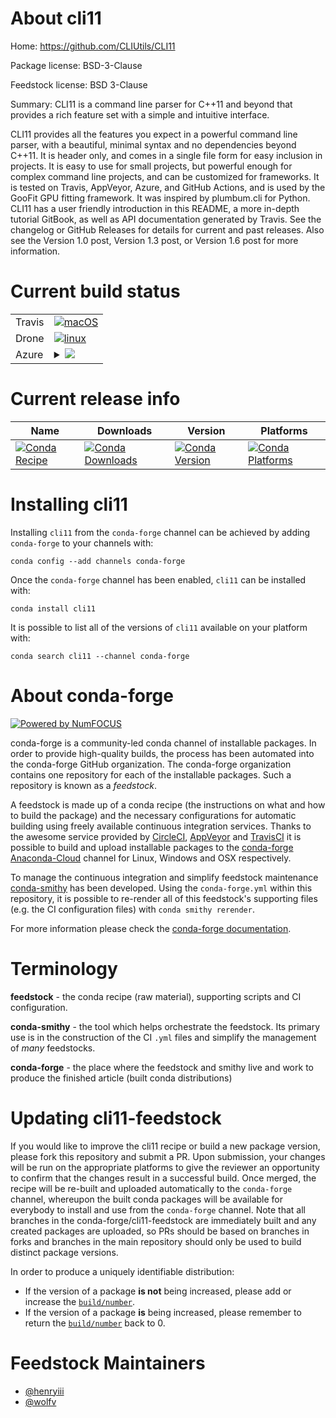 About cli11
===========

Home: https://github.com/CLIUtils/CLI11

Package license: BSD-3-Clause

Feedstock license: BSD 3-Clause

Summary: CLI11 is a command line parser for C++11 and beyond that provides a rich feature set with a simple and intuitive interface.

CLI11 provides all the features you expect in a powerful command line
parser, with a beautiful, minimal syntax and no dependencies beyond
C++11. It is header only, and comes in a single file form for easy
inclusion in projects. It is easy to use for small projects, but
powerful enough for complex command line projects, and can be
customized for frameworks. It is tested on Travis, AppVeyor, Azure,
and GitHub Actions, and is used by the GooFit GPU fitting framework.
It was inspired by plumbum.cli for Python. CLI11 has a user friendly
introduction in this README, a more in-depth tutorial GitBook, as well
as API documentation generated by Travis. See the changelog or GitHub
Releases for details for current and past releases. Also see the
Version 1.0 post, Version 1.3 post, or Version 1.6 post for more
information.


Current build status
====================


<table><tr>
    <td>Travis</td>
    <td>
      <a href="https://travis-ci.com/conda-forge/cli11-feedstock">
        <img alt="macOS" src="https://img.shields.io/travis/com/conda-forge/cli11-feedstock/master.svg?label=macOS">
      </a>
    </td>
  </tr><tr>
    <td>Drone</td>
    <td>
      <a href="https://cloud.drone.io/conda-forge/cli11-feedstock">
        <img alt="linux" src="https://img.shields.io/drone/build/conda-forge/cli11-feedstock/master.svg?label=Linux">
      </a>
    </td>
  </tr>
    
  <tr>
    <td>Azure</td>
    <td>
      <details>
        <summary>
          <a href="https://dev.azure.com/conda-forge/feedstock-builds/_build/latest?definitionId=9921&branchName=master">
            <img src="https://dev.azure.com/conda-forge/feedstock-builds/_apis/build/status/cli11-feedstock?branchName=master">
          </a>
        </summary>
        <table>
          <thead><tr><th>Variant</th><th>Status</th></tr></thead>
          <tbody><tr>
              <td>linux</td>
              <td>
                <a href="https://dev.azure.com/conda-forge/feedstock-builds/_build/latest?definitionId=9921&branchName=master">
                  <img src="https://dev.azure.com/conda-forge/feedstock-builds/_apis/build/status/cli11-feedstock?branchName=master&jobName=linux&configuration=linux_" alt="variant">
                </a>
              </td>
            </tr><tr>
              <td>linux_aarch64</td>
              <td>
                <a href="https://dev.azure.com/conda-forge/feedstock-builds/_build/latest?definitionId=9921&branchName=master">
                  <img src="https://dev.azure.com/conda-forge/feedstock-builds/_apis/build/status/cli11-feedstock?branchName=master&jobName=linux&configuration=linux_aarch64_" alt="variant">
                </a>
              </td>
            </tr><tr>
              <td>linux_ppc64le</td>
              <td>
                <a href="https://dev.azure.com/conda-forge/feedstock-builds/_build/latest?definitionId=9921&branchName=master">
                  <img src="https://dev.azure.com/conda-forge/feedstock-builds/_apis/build/status/cli11-feedstock?branchName=master&jobName=linux&configuration=linux_ppc64le_" alt="variant">
                </a>
              </td>
            </tr><tr>
              <td>osx</td>
              <td>
                <a href="https://dev.azure.com/conda-forge/feedstock-builds/_build/latest?definitionId=9921&branchName=master">
                  <img src="https://dev.azure.com/conda-forge/feedstock-builds/_apis/build/status/cli11-feedstock?branchName=master&jobName=osx&configuration=osx_" alt="variant">
                </a>
              </td>
            </tr><tr>
              <td>win</td>
              <td>
                <a href="https://dev.azure.com/conda-forge/feedstock-builds/_build/latest?definitionId=9921&branchName=master">
                  <img src="https://dev.azure.com/conda-forge/feedstock-builds/_apis/build/status/cli11-feedstock?branchName=master&jobName=win&configuration=win_" alt="variant">
                </a>
              </td>
            </tr>
          </tbody>
        </table>
      </details>
    </td>
  </tr>
</table>

Current release info
====================

| Name | Downloads | Version | Platforms |
| --- | --- | --- | --- |
| [![Conda Recipe](https://img.shields.io/badge/recipe-cli11-green.svg)](https://anaconda.org/conda-forge/cli11) | [![Conda Downloads](https://img.shields.io/conda/dn/conda-forge/cli11.svg)](https://anaconda.org/conda-forge/cli11) | [![Conda Version](https://img.shields.io/conda/vn/conda-forge/cli11.svg)](https://anaconda.org/conda-forge/cli11) | [![Conda Platforms](https://img.shields.io/conda/pn/conda-forge/cli11.svg)](https://anaconda.org/conda-forge/cli11) |

Installing cli11
================

Installing `cli11` from the `conda-forge` channel can be achieved by adding `conda-forge` to your channels with:

```
conda config --add channels conda-forge
```

Once the `conda-forge` channel has been enabled, `cli11` can be installed with:

```
conda install cli11
```

It is possible to list all of the versions of `cli11` available on your platform with:

```
conda search cli11 --channel conda-forge
```


About conda-forge
=================

[![Powered by NumFOCUS](https://img.shields.io/badge/powered%20by-NumFOCUS-orange.svg?style=flat&colorA=E1523D&colorB=007D8A)](http://numfocus.org)

conda-forge is a community-led conda channel of installable packages.
In order to provide high-quality builds, the process has been automated into the
conda-forge GitHub organization. The conda-forge organization contains one repository
for each of the installable packages. Such a repository is known as a *feedstock*.

A feedstock is made up of a conda recipe (the instructions on what and how to build
the package) and the necessary configurations for automatic building using freely
available continuous integration services. Thanks to the awesome service provided by
[CircleCI](https://circleci.com/), [AppVeyor](https://www.appveyor.com/)
and [TravisCI](https://travis-ci.com/) it is possible to build and upload installable
packages to the [conda-forge](https://anaconda.org/conda-forge)
[Anaconda-Cloud](https://anaconda.org/) channel for Linux, Windows and OSX respectively.

To manage the continuous integration and simplify feedstock maintenance
[conda-smithy](https://github.com/conda-forge/conda-smithy) has been developed.
Using the ``conda-forge.yml`` within this repository, it is possible to re-render all of
this feedstock's supporting files (e.g. the CI configuration files) with ``conda smithy rerender``.

For more information please check the [conda-forge documentation](https://conda-forge.org/docs/).

Terminology
===========

**feedstock** - the conda recipe (raw material), supporting scripts and CI configuration.

**conda-smithy** - the tool which helps orchestrate the feedstock.
                   Its primary use is in the construction of the CI ``.yml`` files
                   and simplify the management of *many* feedstocks.

**conda-forge** - the place where the feedstock and smithy live and work to
                  produce the finished article (built conda distributions)


Updating cli11-feedstock
========================

If you would like to improve the cli11 recipe or build a new
package version, please fork this repository and submit a PR. Upon submission,
your changes will be run on the appropriate platforms to give the reviewer an
opportunity to confirm that the changes result in a successful build. Once
merged, the recipe will be re-built and uploaded automatically to the
`conda-forge` channel, whereupon the built conda packages will be available for
everybody to install and use from the `conda-forge` channel.
Note that all branches in the conda-forge/cli11-feedstock are
immediately built and any created packages are uploaded, so PRs should be based
on branches in forks and branches in the main repository should only be used to
build distinct package versions.

In order to produce a uniquely identifiable distribution:
 * If the version of a package **is not** being increased, please add or increase
   the [``build/number``](https://conda.io/docs/user-guide/tasks/build-packages/define-metadata.html#build-number-and-string).
 * If the version of a package **is** being increased, please remember to return
   the [``build/number``](https://conda.io/docs/user-guide/tasks/build-packages/define-metadata.html#build-number-and-string)
   back to 0.

Feedstock Maintainers
=====================

* [@henryiii](https://github.com/henryiii/)
* [@wolfv](https://github.com/wolfv/)

